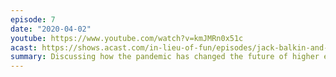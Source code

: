 ```yaml
---
episode: 7
date: "2020-04-02"
youtube: https://www.youtube.com/watch?v=kmJMRn0x51c
acast: https://shows.acast.com/in-lieu-of-fun/episodes/jack-balkin-and-jordan-ellenberg
summary: Discussing how the pandemic has changed the future of higher education
---
```

